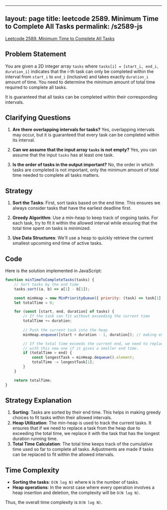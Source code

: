 
---
layout: page
title: leetcode 2589. Minimum Time to Complete All Tasks
permalink: /s2589-js
---
[Leetcode 2589. Minimum Time to Complete All Tasks](https://algoadvance.github.io/algoadvance/l2589)
## Problem Statement

You are given a 2D integer array `tasks` where `tasks[i] = [start_i, end_i, duration_i]` indicates that the i-th task can only be completed within the interval from `start_i` to `end_i` (inclusive) and takes exactly `duration_i` amount of time. You need to determine the minimum amount of total time required to complete all tasks.

It is guaranteed that all tasks can be completed within their corresponding intervals.

## Clarifying Questions

1. **Are there overlapping intervals for tasks?**
   Yes, overlapping intervals may occur, but it is guaranteed that every task can be completed within its interval.

2. **Can we assume that the input array `tasks` is not empty?**
   Yes, you can assume that the input `tasks` has at least one task.

3. **Is the order of tasks in the output important?**
   No, the order in which tasks are completed is not important, only the minimum amount of total time needed to complete all tasks matters.

## Strategy

1. **Sort the Tasks**: First, sort tasks based on the end time. This ensures we always consider tasks that have the earliest deadline first.
  
2. **Greedy Algorithm**: Use a min-heap to keep track of ongoing tasks. For each task, try to fit it within the allowed interval while ensuring that the total time spent on tasks is minimized.

3. **Use Data Structures**: We'll use a heap to quickly retrieve the current smallest upcoming end time of active tasks.

## Code

Here is the solution implemented in JavaScript:

```javascript
function minTimeToCompleteTasks(tasks) {
    // Sort tasks by the end time
    tasks.sort((a, b) => a[1] - b[1]);

    const minHeap = new MinPriorityQueue({ priority: (task) => task[1] });
    let totalTime = 0;

    for (const [start, end, duration] of tasks) {
        // If the task can fit without exceeding the current time
        totalTime += duration;
        
        // Push the current task into the heap
        minHeap.enqueue([start + duration - 1, duration]); // making end inclusive

        // If the total time exceeds the current end, we need to replace the maximum end 
        // with this new one if it gives a smaller end time.
        if (totalTime > end) {
            const longestTask = minHeap.dequeue().element;
            totalTime -= longestTask[1];
        }
    }

    return totalTime;
}
```

## Strategy Explanation

1. **Sorting**: Tasks are sorted by their end time. This helps in making greedy choices to fit tasks within their allowed intervals.
2. **Heap Utilization**: The min-heap is used to track the current tasks. It ensures that if we need to replace a task from the heap due to exceeding the total time, we replace it with the task that has the longest duration running time.
3. **Total Time Calculation**: The total time keeps track of the cumulative time used so far to complete all tasks. Adjustments are made if tasks can be replaced to fit within the allowed intervals.

## Time Complexity

- **Sorting the tasks**: `O(N log N)` where `N` is the number of tasks.
- **Heap operations**: In the worst case where every operation involves a heap insertion and deletion, the complexity will be `O(N log N)`.

Thus, the overall time complexity is `O(N log N)`.